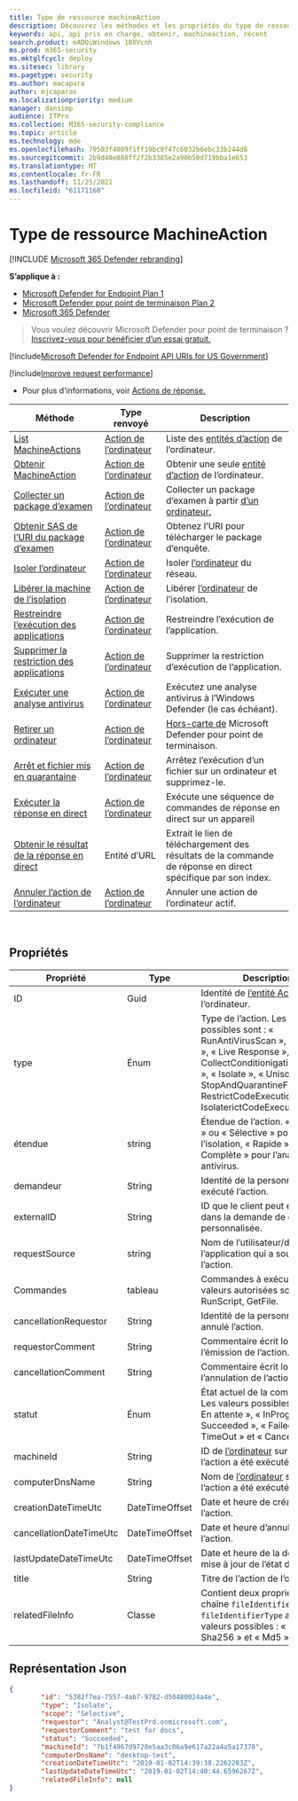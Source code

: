 ```yaml
---
title: Type de ressource machineAction
description: Découvrez les méthodes et les propriétés du type de ressource MachineAction dans Microsoft Defender for Endpoint.
keywords: api, api pris en charge, obtenir, machineaction, récent
search.product: eADQiWindows 10XVcnh
ms.prod: m365-security
ms.mktglfcycl: deploy
ms.sitesec: library
ms.pagetype: security
ms.author: macapara
author: mjcaparas
ms.localizationpriority: medium
manager: dansimp
audience: ITPro
ms.collection: M365-security-compliance
ms.topic: article
ms.technology: mde
ms.openlocfilehash: 79503f4089f1ff19bc9f47c6032b6ebc33b244d8
ms.sourcegitcommit: 2b9d40e888ff2f2b3385e2a90b50d719bba1e653
ms.translationtype: MT
ms.contentlocale: fr-FR
ms.lasthandoff: 11/25/2021
ms.locfileid: "61171160"
---
```

# <a name="machineaction-resource-type"></a>Type de ressource MachineAction

[!INCLUDE [Microsoft 365 Defender rebranding](../../includes/microsoft-defender.md)]

**S’applique à :**
- [Microsoft Defender for Endpoint Plan 1](https://go.microsoft.com/fwlink/p/?linkid=2154037)
- [Microsoft Defender pour point de terminaison Plan 2](https://go.microsoft.com/fwlink/p/?linkid=2154037)
- [Microsoft 365 Defender](https://go.microsoft.com/fwlink/?linkid=2118804)

> Vous voulez découvrir Microsoft Defender pour point de terminaison ? [Inscrivez-vous pour bénéficier d’un essai gratuit.](https://signup.microsoft.com/create-account/signup?products=7f379fee-c4f9-4278-b0a1-e4c8c2fcdf7e&ru=https://aka.ms/MDEp2OpenTrial?ocid=docs-wdatp-exposedapis-abovefoldlink)


[!include[Microsoft Defender for Endpoint API URIs for US Government](../../includes/microsoft-defender-api-usgov.md)]

[!include[Improve request performance](../../includes/improve-request-performance.md)]


- Pour plus d’informations, voir [Actions de réponse.](respond-machine-alerts.md)

|Méthode|Type renvoyé|Description|
|---|---|---|
|[List MachineActions](get-machineactions-collection.md)|[Action de l’ordinateur](machineaction.md)|Liste des [entités d’action](machineaction.md) de l’ordinateur.|
|[Obtenir MachineAction](get-machineaction-object.md)|[Action de l’ordinateur](machineaction.md)|Obtenir une seule [entité d’action](machineaction.md) de l’ordinateur.|
|[Collecter un package d’examen](collect-investigation-package.md)|[Action de l’ordinateur](machineaction.md)|Collecter un package d’examen à partir [d’un ordinateur.](machine.md)|
|[Obtenir SAS de l’URI du package d’examen](get-package-sas-uri.md)|[Action de l’ordinateur](machineaction.md)|Obtenez l’URI pour télécharger le package d’enquête.|
|[Isoler l’ordinateur](isolate-machine.md)|[Action de l’ordinateur](machineaction.md)|Isoler [l’ordinateur](machine.md) du réseau.|
|[Libérer la machine de l’isolation](unisolate-machine.md)|[Action de l’ordinateur](machineaction.md)|Libérer [l’ordinateur](machine.md) de l’isolation.|
|[Restreindre l’exécution des applications](restrict-code-execution.md)|[Action de l’ordinateur](machineaction.md)|Restreindre l’exécution de l’application.|
|[Supprimer la restriction des applications](unrestrict-code-execution.md)|[Action de l’ordinateur](machineaction.md)|Supprimer la restriction d’exécution de l’application.|
|[Exécuter une analyse antivirus](run-av-scan.md)|[Action de l’ordinateur](machineaction.md)|Exécutez une analyse antivirus à l’Windows Defender (le cas échéant).|
|[Retirer un ordinateur](offboard-machine-api.md)|[Action de l’ordinateur](machineaction.md)|[Hors-carte de](machine.md) Microsoft Defender pour point de terminaison.|
|[Arrêt et fichier mis en quarantaine](stop-and-quarantine-file.md)|[Action de l’ordinateur](machineaction.md)|Arrêtez l’exécution d’un fichier sur un ordinateur et supprimez-le.|
|[Exécuter la réponse en direct](run-live-response.md)|[Action de l’ordinateur](machineaction.md)|Exécute une séquence de commandes de réponse en direct sur un appareil|
|[Obtenir le résultat de la réponse en direct](get-live-response-result.md)|Entité d’URL|Extrait le lien de téléchargement des résultats de la commande de réponse en direct spécifique par son index.|
|[Annuler l’action de l’ordinateur](cancel-machine-action.md)|[Action de l’ordinateur](machineaction.md)|Annuler une action de l’ordinateur actif.|

<br>

## <a name="properties"></a>Propriétés

|Propriété|Type|Description|
|---|---|---|
|ID|Guid|Identité de [l’entité Action](machineaction.md) de l’ordinateur.|
|type|Énum|Type de l’action. Les valeurs possibles sont : « RunAntiVirusScan », « Offboard », « Live Response », « CollectConditionigationPackage », « Isolate », « Unisolate », « StopAndQuarantineFile », « RestrictCodeExecution » et « IsolaterictCodeExecution ».|
|étendue|string|Étendue de l’action. « Complète » ou « Sélective » pour l’isolation, « Rapide » ou « Complète » pour l’analyse antivirus.|
|demandeur|String|Identité de la personne qui a exécuté l’action.|
|externalID|String|ID que le client peut envoyer dans la demande de corrélation personnalisée.|
|requestSource|string|Nom de l’utilisateur/de l’application qui a soumis l’action.|
|Commandes |tableau|Commandes à exécuter. Les valeurs autorisées sont PutFile, RunScript, GetFile.|
|cancellationRequestor|String|Identité de la personne qui a annulé l’action.|
|requestorComment|String|Commentaire écrit lors de l’émission de l’action.|
|cancellationComment|String|Commentaire écrit lors de l’annulation de l’action.|
|statut|Énum|État actuel de la commande. Les valeurs possibles sont : « En attente », « InProgress », « Succeeded », « Failed », « TimeOut » et « Cancelled ».|
|machineId|String|ID de [l’ordinateur](machine.md) sur lequel l’action a été exécutée.|
|computerDnsName|String|Nom de [l’ordinateur](machine.md) sur lequel l’action a été exécutée.|
|creationDateTimeUtc|DateTimeOffset|Date et heure de création de l’action.|
|cancellationDateTimeUtc|DateTimeOffset|Date et heure d’annulation de l’action.|
|lastUpdateDateTimeUtc|DateTimeOffset|Date et heure de la dernière mise à jour de l’état de l’action.|
|title|String|Titre de l’action de l’ordinateur.|
|relatedFileInfo|Classe|Contient deux propriétés. chaîne `fileIdentifier` , Enum `fileIdentifierType` avec les valeurs possibles : « Sha1 », « Sha256 » et « Md5 ».|

## <a name="json-representation"></a>Représentation Json

```json
{
        "id": "5382f7ea-7557-4ab7-9782-d50480024a4e",
        "type": "Isolate",
        "scope": "Selective",
        "requestor": "Analyst@TestPrd.onmicrosoft.com",
        "requestorComment": "test for docs",
        "status": "Succeeded",
        "machineId": "7b1f4967d9728e5aa3c06a9e617a22a4a5a17378",
        "computerDnsName": "desktop-test",
        "creationDateTimeUtc": "2019-01-02T14:39:38.2262283Z",
        "lastUpdateDateTimeUtc": "2019-01-02T14:40:44.6596267Z",
        "relatedFileInfo": null
}
```
